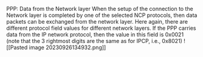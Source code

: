 PPP: Data from the Network layer
When the setup of the connection to the Network layer is completed by one of the selected NCP protocols, then data packets can be exchanged from the network layer.
Here again, there are different protocol field values for different network layers.
If the PPP carries data from the IP network protocol, then the value in this field is 0x0021 (note that the 3 rightmost digits are the same as for IPCP, i.e., 0x8021)
![[Pasted image 20230926134932.png]]
